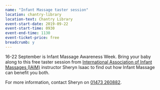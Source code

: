 ```yaml
---
name: "Infant Massage taster session"
location: chantry-library
location-text: Chantry Library
event-start-date: 2019-09-22
event-start-time: 0930
event-end-time: 1130
event-ticket-price: free
breadcrumb: y
---
```


16-22 September is Infant Massage Awareness Week. Bring your baby along to this free taster session from [International Association of Infant Massages (IAIM)](http://www.iaim.org.uk/) instructor Sheryn Isaac to find out how Infant Massage can benefit you both.

For more information, contact Sheryn on [01473 260882](tel:01473260882).
